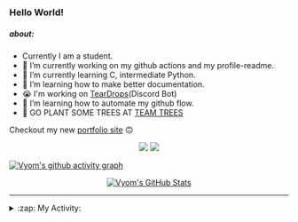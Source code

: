 ### Hello World!

##### about:
- Currently I am a student.
- 🔭 I’m currently working on my github actions and my profile-readme. 
- 🌱 I’m currently learning C, intermediate Python.
- 🌱 I’m learning how to make better documentation.
- 😭 I'm working on [TearDrops](https://github.com/Vyvy-vi/TearDrops)(Discord Bot)
- 🌱 I’m learning how to automate my github flow.
- 🌱 GO PLANT SOME TREES AT [TEAM TREES](https://teamtrees.org/)

Checkout my new [portfolio site](https://vyvy-vi.github.io/portfolio) 🙃

<p align="center">
  <a href="https://twitter.com/Vyvy_viM"><img target="_blank" src="https://img.shields.io/badge/twitter%20@Vyvy_viM-0D95E8?style=for-the-badge&logo=twitter&logoColor=white"/></a> 
  <a href="https://vyvy-vi.github.io/portfolio"><img target="_blank" src="https://img.shields.io/badge/-I%27m_craving_for_open_source-green?style=for-the-badge&logo=github&logoColor=black"/></a> 
</p>

[![Vyom's github activity graph](https://activity-graph.herokuapp.com/graph?username=Vyvy-vi)](https://github.com/ashutosh00710/github-readme-activity-graph)

<p align="center">
<a href="https://github.com/Vyvy-vi/Vyvy-vi">
  <img src="https://profile-readme-git-master.vyvy-vi.vercel.app/api?username=Vyvy-vi&show_icons=true&line_height=27&count_private=true&title_color=ffffff&text_color=c9cacc&icon_color=2bbc8a&bg_color=1d1f21" alt="Vyom's GitHub Stats" />
</a>
</p>


---
<details>
  <summary>:zap: My Activity:</summary>
  
<!--START_SECTION:waka-->
**I'm a Night 🦉** 

```text
🌞 Morning    11 commits     █████░░░░░░░░░░░░░░░░░░░░   22.0% 
🌆 Daytime    8 commits      ████░░░░░░░░░░░░░░░░░░░░░   16.0% 
🌃 Evening    12 commits     ██████░░░░░░░░░░░░░░░░░░░   24.0% 
🌙 Night      19 commits     █████████░░░░░░░░░░░░░░░░   38.0%

```
📅 **I'm Most Productive on Sunday** 

```text
Monday       8 commits      ████░░░░░░░░░░░░░░░░░░░░░   16.0% 
Tuesday      4 commits      ██░░░░░░░░░░░░░░░░░░░░░░░   8.0% 
Wednesday    9 commits      ████░░░░░░░░░░░░░░░░░░░░░   18.0% 
Thursday     6 commits      ███░░░░░░░░░░░░░░░░░░░░░░   12.0% 
Friday       2 commits      █░░░░░░░░░░░░░░░░░░░░░░░░   4.0% 
Saturday     9 commits      ████░░░░░░░░░░░░░░░░░░░░░   18.0% 
Sunday       12 commits     ██████░░░░░░░░░░░░░░░░░░░   24.0%

```


📊 **This Week I Spent My Time On** 

```text
🔥 Editors: 
Vim                      29 hrs 21 mins      ████████████████████████░   99.45% 
VS Code                  5 mins              ░░░░░░░░░░░░░░░░░░░░░░░░░   0.29% 
CLion                    4 mins              ░░░░░░░░░░░░░░░░░░░░░░░░░   0.26%

🐱‍💻 Projects: 
TearDrops                14 hrs              ███████████░░░░░░░░░░░░░░   47.45% 
dev-quotes-api           9 hrs 52 mins       ████████░░░░░░░░░░░░░░░░░   33.48% 
Unknown Project          2 hrs 37 mins       ██░░░░░░░░░░░░░░░░░░░░░░░   8.91% 
Calculator               48 mins             ░░░░░░░░░░░░░░░░░░░░░░░░░   2.75% 
gt-vegas                 38 mins             ░░░░░░░░░░░░░░░░░░░░░░░░░   2.16%

```


<!--END_SECTION:waka-->
</details>
